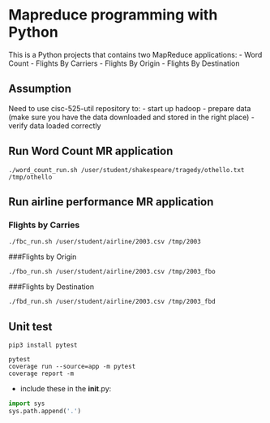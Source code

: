 # Mapreduce programming with Python

This is a Python projects that contains two MapReduce applications:
    - Word Count
    - Flights By Carriers
    - Flights By Origin
    - Flights By Destination

## Assumption

Need to use cisc-525-util repository to:
    - start up hadoop
    - prepare data (make sure you have the data downloaded and stored in the right place)
    - verify data loaded correctly

## Run Word Count MR application

```shell script
./word_count_run.sh /user/student/shakespeare/tragedy/othello.txt /tmp/othello
```

## Run airline performance MR application 

### Flights by Carries
```shell script
./fbc_run.sh /user/student/airline/2003.csv /tmp/2003
```

###Flights by Origin
```shell script
./fbo_run.sh /user/student/airline/2003.csv /tmp/2003_fbo
```

###Flights by Destination
```shell script
./fbd_run.sh /user/student/airline/2003.csv /tmp/2003_fbd
```

## Unit test

```shell script
pip3 install pytest
```

```shell script
pytest 
coverage run --source=app -m pytest 
coverage report -m
```

- include these in the __init__.py:
````python
import sys
sys.path.append('.')
````
